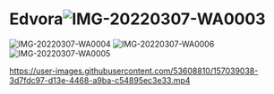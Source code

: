 # Edvora![IMG-20220307-WA0003](https://user-images.githubusercontent.com/53608810/157039012-f0d8644a-eba4-45cd-ae98-61235047dc83.jpg)
![IMG-20220307-WA0004](https://user-images.githubusercontent.com/53608810/157039018-c7dfb0d0-b437-4d2c-99be-1d8d6ff73d22.jpg)
![IMG-20220307-WA0006](https://user-images.githubusercontent.com/53608810/157039019-661c983b-123e-4a9f-975e-fa906d409d80.jpg)
![IMG-20220307-WA0005](https://user-images.githubusercontent.com/53608810/157039024-22ddde44-dc59-4e28-8a25-5f8e0ddbe59b.jpg)


https://user-images.githubusercontent.com/53608810/157039038-3d7fdc97-d13e-4468-a9ba-c54895ec3e33.mp4

